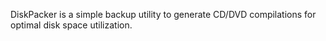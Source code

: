 DiskPacker is a simple backup utility to generate CD/DVD compilations for optimal disk space utilization.